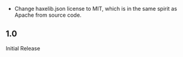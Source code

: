 
* Change haxelib.json license to MIT, which is in the same spirit as Apache from source code.

1.0
---------------
Initial Release
